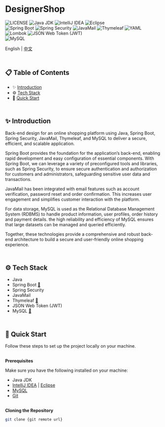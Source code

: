 # DesignerShop

![LICENSE](https://img.shields.io/badge/license-MIT-blue)
![Java JDK](https://img.shields.io/badge/Java%20JDK-17.0.11-blue)
![IntelliJ IDEA](https://img.shields.io/badge/IntelliJ%20IDEA-blue)
![Eclipse](https://img.shields.io/badge/Eclipse-blue)  
![Spring Boot](https://img.shields.io/badge/Spring%20Boot-3.3.1-orange)
![Spring Security](https://img.shields.io/badge/Spring%20Security-orange)
![JavaMail](https://img.shields.io/badge/JavaMail-orange)
![Thymeleaf](https://img.shields.io/badge/Thymeleaf-orange)
![YAML](https://img.shields.io/badge/YAML-orange)
![Lombok](https://img.shields.io/badge/Lombok-1.18.32-orange)
![JSON Web Token (JWT)](https://img.shields.io/badge/JSON%20Web%20Token%20(JWT)-0.12.6-orange)  
![MySQL](https://img.shields.io/badge/MySQL-8.0.33-green)

English | [中文](./README-zh-TW.md)

## <br/> 📋 Table of Contents

- ✨ [Introduction](#introduction)
- ⚙️ [Tech Stack](#tech-stack)
- 🚀 [Quick Start](#quick-start)

## <br/> <a name="introduction">✨ Introduction</a>

Back-end design for an online shopping platform using Java, Spring Boot, Spring Security, JavaMail, Thymeleaf, and MySQL to deliver a secure, efficient, and scalable application.

Spring Boot provides the foundation for the application’s back-end, enabling rapid development and easy configuration of essential components. With Spring Boot, we can leverage a variety of preconfigured tools and libraries, such as Spring Security, to ensure secure authentication and authorization for customers and administrators, safeguarding sensitive user data and transactions.

JavaMail has been integrated with email features such as account verification, password reset and order confirmation. This increases user engagement and simplifies customer interaction with the platform.

For data storage, MySQL is used as the Relational Database Management System (RDBMS) to handle product information, user profiles, order history and payment details. the high reliability and efficiency of MySQL ensures that large datasets can be managed and queried efficiently.

Together, these technologies provide a comprehensive and robust back-end architecture to build a secure and user-friendly online shopping experience.

## <br/> <a name="tech-stack">⚙️ Tech Stack</a>

- Java
- Spring Boot [📄](https://spring.io/projects/spring-boot) 
- Spring Security
- JavaMail
- Thymeleaf [📄](https://www.thymeleaf.org/)
- JSON Web Token (JWT)
- MySQL [📄](https://www.mysql.com/)

## <br/> <a name="quick-start">🚀 Quick Start</a>

Follow these steps to set up the project locally on your machine.

<br/>**Prerequisites**

Make sure you have the following installed on your machine:

- Java JDK
- [IntelliJ IDEA](https://www.jetbrains.com/idea/download/) | [Eclipse](https://www.eclipse.org/downloads/)
- [MySQL](https://www.mysql.com/downloads/)
- [Git](https://git-scm.com/)

<br/>**Cloning the Repository**

```bash
git clone {git remote url}
```
